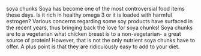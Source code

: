 soya chunks
Soya has become one of the most controversial food items these days. Is it rich in healthy omega 3 or it is loaded with harmful estrogen? Various concerns regarding some soy products have surfaced in the recent years, thus bringing back the love for soya chunks! Soya chunks are to a vegetarian what chicken breast is to a non-vegetarian- a great source of protein! However, that is not the only nutrient soya chunks have to offer. A plus point is that they are ridiculously easy to add to your diet.
